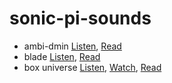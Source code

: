 # sonic-pi-sounds
- ambi-dmin [Listen](https://soundcloud.com/premek-v/dmin-ambi), [Read](https://github.com/premek/sonic-pi-sounds/blob/master/ambi-dmin.rb)
- blade  [Listen](https://soundcloud.com/premek-v/random-song-1), [Read](https://github.com/premek/sonic-pi-sounds/blob/master/blade.rb)
- box universe [Listen](https://soundcloud.com/premek-v/box-galaxy), [Watch](twitter.com/Premek_V/status/1049056986426486784), [Read](https://github.com/premek/sonic-pi-sounds/blob/master/boxuniverse.rb)
